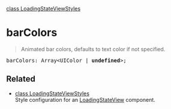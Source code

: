 [class LoadingStateViewStyles](LoadingStateViewStyles.md)

# barColors

> Animated bar colors, defaults to text color if not specified.

<pre class="docgen_signature">barColors: Array&lt;UIColor | <b>undefined</b>&gt;;</pre>

## Related

- [<!--{ref:class}-->class LoadingStateViewStyles](LoadingStateViewStyles.md) \
    Style configuration for an [LoadingStateView](LoadingStateView.md) component.
